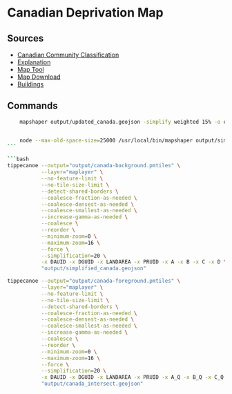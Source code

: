 # Canadian Deprivation Map

## Sources

-   [Canadian Community Classification](https://www150.statcan.gc.ca/n1/pub/45-20-0001/452000012023001-eng.htm)
-   [Explanation](https://www150.statcan.gc.ca/n1/pub/45-20-0001/452000012023002-eng.htm)
-   [Map Tool](https://www12.statcan.gc.ca/census-recensement/2021/geo/sip-pis/boundary-limites/index2021-eng.cfm?year=21)
-   [Map Download](https://www12.statcan.gc.ca/census-recensement/alternative_alternatif.cfm?l=eng&dispext=zip&teng=lda_000b21a_e.zip&k=%20%20%20192424&loc=//www12.statcan.gc.ca/census-recensement/2021/geo/sip-pis/boundary-limites/files-fichiers/lda_000b21a_e.zip)
-   [Buildings](https://github.com/microsoft/CanadianBuildingFootprints)

## Commands

````bash
    mapshaper output/updated_canada.geojson -simplify weighted 15% -o output/simplified_canada.geojson


    node --max-old-space-size=25000 /usr/local/bin/mapshaper output/simplified_canada.geojson -clip output/merged.geojson -o precision=0.000001 output/canada_intersect.geojson
```

```bash
tippecanoe --output="output/canada-background.pmtiles" \
           --layer="maplayer" \
           --no-feature-limit \
           --no-tile-size-limit \
           --detect-shared-borders \
           --coalesce-fraction-as-needed \
           --coalesce-densest-as-needed \
           --coalesce-smallest-as-needed \
           --increase-gamma-as-needed \
           --coalesce \
           --reorder \
           --minimum-zoom=0 \
           --maximum-zoom=16 \
           --force \
           --simplification=20 \
           -x DAUID -x DGUID -x LANDAREA -x PRUID -x A -x B -x C -x D \
           "output/simplified_canada.geojson"
````

```bash
tippecanoe --output="output/canada-foreground.pmtiles" \
           --layer="maplayer" \
           --no-feature-limit \
           --no-tile-size-limit \
           --detect-shared-borders \
           --coalesce-fraction-as-needed \
           --coalesce-densest-as-needed \
           --coalesce-smallest-as-needed \
           --increase-gamma-as-needed \
           --coalesce \
           --reorder \
           --minimum-zoom=0 \
           --maximum-zoom=16 \
           --force \
           --simplification=20 \
           -x DAUID -x DGUID -x LANDAREA -x PRUID -x A_Q -x B_Q -x C_Q -x D_Q \
           "output/canada_intersect.geojson"
```
